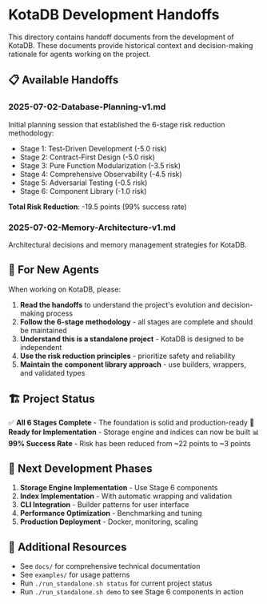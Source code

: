 # KotaDB Development Handoffs

This directory contains handoff documents from the development of KotaDB. These documents provide historical context and decision-making rationale for agents working on the project.

## 📋 Available Handoffs

### 2025-07-02-Database-Planning-v1.md
Initial planning session that established the 6-stage risk reduction methodology:
- Stage 1: Test-Driven Development (-5.0 risk)
- Stage 2: Contract-First Design (-5.0 risk)
- Stage 3: Pure Function Modularization (-3.5 risk)
- Stage 4: Comprehensive Observability (-4.5 risk)
- Stage 5: Adversarial Testing (-0.5 risk)
- Stage 6: Component Library (-1.0 risk)

**Total Risk Reduction**: -19.5 points (99% success rate)

### 2025-07-02-Memory-Architecture-v1.md
Architectural decisions and memory management strategies for KotaDB.

## 🎯 For New Agents

When working on KotaDB, please:

1. **Read the handoffs** to understand the project's evolution and decision-making process
2. **Follow the 6-stage methodology** - all stages are complete and should be maintained
3. **Understand this is a standalone project** - KotaDB is designed to be independent
4. **Use the risk reduction principles** - prioritize safety and reliability
5. **Maintain the component library approach** - use builders, wrappers, and validated types

## 🏗️ Project Status

✅ **All 6 Stages Complete** - The foundation is solid and production-ready
🎯 **Ready for Implementation** - Storage engine and indices can now be built
📊 **99% Success Rate** - Risk has been reduced from ~22 points to ~3 points

## 🚀 Next Development Phases

1. **Storage Engine Implementation** - Use Stage 6 components
2. **Index Implementation** - With automatic wrapping and validation
3. **CLI Integration** - Builder patterns for user interface
4. **Performance Optimization** - Benchmarking and tuning
5. **Production Deployment** - Docker, monitoring, scaling

## 📖 Additional Resources

- See `docs/` for comprehensive technical documentation
- See `examples/` for usage patterns
- Run `./run_standalone.sh status` for current project status
- Run `./run_standalone.sh demo` to see Stage 6 components in action